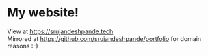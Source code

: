 # My website!
View at https://srujandeshpande.tech  
Mirrored at https://github.com/srujandeshpande/portfolio for domain reasons :-)
